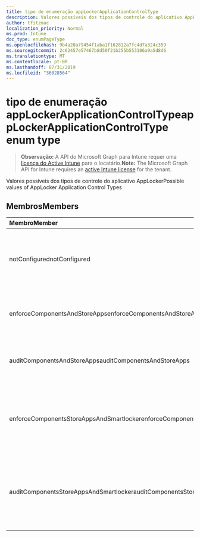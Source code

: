 ```yaml
---
title: tipo de enumeração appLockerApplicationControlType
description: Valores possíveis dos tipos de controle do aplicativo AppLocker
author: tfitzmac
localization_priority: Normal
ms.prod: Intune
doc_type: enumPageType
ms.openlocfilehash: 9b4a20a79454f1aba1f162812a7fc4d7a324c359
ms.sourcegitcommit: 2c62457e57467b8d50f21b255b553106a9a5d8d6
ms.translationtype: MT
ms.contentlocale: pt-BR
ms.lasthandoff: 07/31/2019
ms.locfileid: "36028564"
---
```

# <a name="applockerapplicationcontroltype-enum-type"></a><span data-ttu-id="0c3b8-103">tipo de enumeração appLockerApplicationControlType</span><span class="sxs-lookup"><span data-stu-id="0c3b8-103">appLockerApplicationControlType enum type</span></span>

> <span data-ttu-id="0c3b8-104">**Observação:** A API do Microsoft Graph para Intune requer uma [licença do Active Intune](https://go.microsoft.com/fwlink/?linkid=839381) para o locatário.</span><span class="sxs-lookup"><span data-stu-id="0c3b8-104">**Note:** The Microsoft Graph API for Intune requires an [active Intune license](https://go.microsoft.com/fwlink/?linkid=839381) for the tenant.</span></span>

<span data-ttu-id="0c3b8-105">Valores possíveis dos tipos de controle do aplicativo AppLocker</span><span class="sxs-lookup"><span data-stu-id="0c3b8-105">Possible values of AppLocker Application Control Types</span></span>

## <a name="members"></a><span data-ttu-id="0c3b8-106">Membros</span><span class="sxs-lookup"><span data-stu-id="0c3b8-106">Members</span></span>
|<span data-ttu-id="0c3b8-107">Membro</span><span class="sxs-lookup"><span data-stu-id="0c3b8-107">Member</span></span>|<span data-ttu-id="0c3b8-108">Valor</span><span class="sxs-lookup"><span data-stu-id="0c3b8-108">Value</span></span>|<span data-ttu-id="0c3b8-109">Descrição</span><span class="sxs-lookup"><span data-stu-id="0c3b8-109">Description</span></span>|
|:---|:---|:---|
|<span data-ttu-id="0c3b8-110">notConfigured</span><span class="sxs-lookup"><span data-stu-id="0c3b8-110">notConfigured</span></span>|<span data-ttu-id="0c3b8-111">,0</span><span class="sxs-lookup"><span data-stu-id="0c3b8-111">0</span></span>|<span data-ttu-id="0c3b8-112">Valor padrão do dispositivo, nenhum tipo de controle do aplicativo selecionado.</span><span class="sxs-lookup"><span data-stu-id="0c3b8-112">Device default value, no Application Control type selected.</span></span>|
|<span data-ttu-id="0c3b8-113">enforceComponentsAndStoreApps</span><span class="sxs-lookup"><span data-stu-id="0c3b8-113">enforceComponentsAndStoreApps</span></span>|<span data-ttu-id="0c3b8-114">1</span><span class="sxs-lookup"><span data-stu-id="0c3b8-114">1</span></span>|<span data-ttu-id="0c3b8-115">Aplicar o componente do Windows e armazenar aplicativos.</span><span class="sxs-lookup"><span data-stu-id="0c3b8-115">Enforce Windows component and store apps.</span></span>|
|<span data-ttu-id="0c3b8-116">auditComponentsAndStoreApps</span><span class="sxs-lookup"><span data-stu-id="0c3b8-116">auditComponentsAndStoreApps</span></span>|<span data-ttu-id="0c3b8-117">duas</span><span class="sxs-lookup"><span data-stu-id="0c3b8-117">2</span></span>|<span data-ttu-id="0c3b8-118">Auditar o componente do Windows e armazenar aplicativos.</span><span class="sxs-lookup"><span data-stu-id="0c3b8-118">Audit Windows component and store apps.</span></span>|
|<span data-ttu-id="0c3b8-119">enforceComponentsStoreAppsAndSmartlocker</span><span class="sxs-lookup"><span data-stu-id="0c3b8-119">enforceComponentsStoreAppsAndSmartlocker</span></span>|<span data-ttu-id="0c3b8-120">3D</span><span class="sxs-lookup"><span data-stu-id="0c3b8-120">3</span></span>|<span data-ttu-id="0c3b8-121">Aplicar componentes do Windows, armazenar aplicativos e armário inteligente.</span><span class="sxs-lookup"><span data-stu-id="0c3b8-121">Enforce Windows components, store apps and smart locker.</span></span>|
|<span data-ttu-id="0c3b8-122">auditComponentsStoreAppsAndSmartlocker</span><span class="sxs-lookup"><span data-stu-id="0c3b8-122">auditComponentsStoreAppsAndSmartlocker</span></span>|<span data-ttu-id="0c3b8-123">quatro</span><span class="sxs-lookup"><span data-stu-id="0c3b8-123">4</span></span>|<span data-ttu-id="0c3b8-124">Auditoria de componentes do Windows, aplicativos de armazenamento e armário inteligente.</span><span class="sxs-lookup"><span data-stu-id="0c3b8-124">Audit Windows components, store apps and smart locker.</span></span>|



